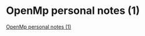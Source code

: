# OpenMp personal notes (1)
[OpenMp personal notes (1)](https://aiwithcloud.com/2022/09/15/openmp_personal_notes_1/)